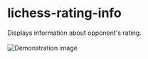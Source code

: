 # lichess-rating-info
Displays information about opponent's rating.<br><br>
![Demonstration image](https://nikitapolar.com/git/lichess-rating-info/image1.png)
